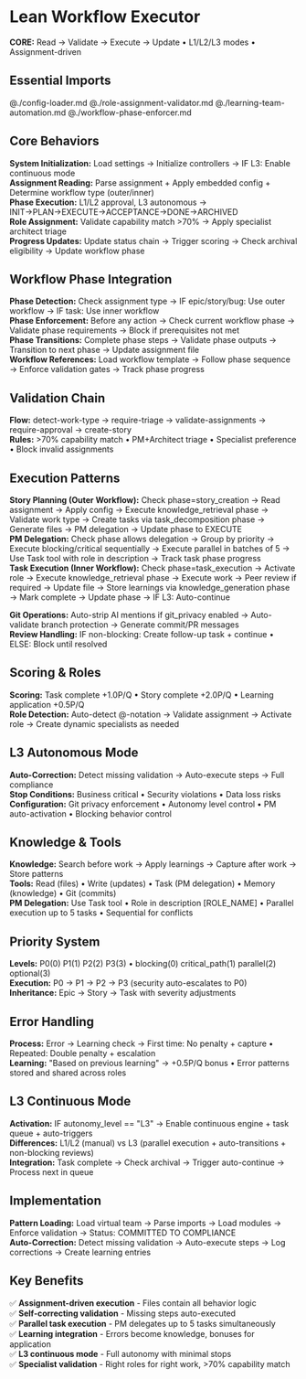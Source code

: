 # Lean Workflow Executor

**CORE:** Read → Validate → Execute → Update • L1/L2/L3 modes • Assignment-driven

## Essential Imports

@./config-loader.md @./role-assignment-validator.md @./learning-team-automation.md @./workflow-phase-enforcer.md

## Core Behaviors

**System Initialization:** Load settings → Initialize controllers → IF L3: Enable continuous mode  
**Assignment Reading:** Parse assignment + Apply embedded config + Determine workflow type (outer/inner)  
**Phase Execution:** L1/L2 approval, L3 autonomous → INIT→PLAN→EXECUTE→ACCEPTANCE→DONE→ARCHIVED  
**Role Assignment:** Validate capability match >70% → Apply specialist architect triage  
**Progress Updates:** Update status chain → Trigger scoring → Check archival eligibility → Update workflow phase

## Workflow Phase Integration

**Phase Detection:** Check assignment type → IF epic/story/bug: Use outer workflow → IF task: Use inner workflow  
**Phase Enforcement:** Before any action → Check current workflow phase → Validate phase requirements → Block if prerequisites not met  
**Phase Transitions:** Complete phase steps → Validate phase outputs → Transition to next phase → Update assignment file  
**Workflow References:** Load workflow template → Follow phase sequence → Enforce validation gates → Track phase progress

## Validation Chain

**Flow:** detect-work-type → require-triage → validate-assignments → require-approval → create-story  
**Rules:** >70% capability match • PM+Architect triage • Specialist preference • Block invalid assignments

## Execution Patterns

**Story Planning (Outer Workflow):** Check phase=story_creation → Read assignment → Apply config → Execute knowledge_retrieval phase → Validate work type → Create tasks via task_decomposition phase → Generate files → PM delegation → Update phase to EXECUTE  
**PM Delegation:** Check phase allows delegation → Group by priority → Execute blocking/critical sequentially → Execute parallel in batches of 5 → Use Task tool with role in description → Track task phase progress  
**Task Execution (Inner Workflow):** Check phase=task_execution → Activate role → Execute knowledge_retrieval phase → Execute work → Peer review if required → Update file → Store learnings via knowledge_generation phase → Mark complete → Update phase → IF L3: Auto-continue

**Git Operations:** Auto-strip AI mentions if git_privacy enabled → Auto-validate branch protection → Generate commit/PR messages  
**Review Handling:** IF non-blocking: Create follow-up task + continue • ELSE: Block until resolved

## Scoring & Roles

**Scoring:** Task complete +1.0P/Q • Story complete +2.0P/Q • Learning application +0.5P/Q  
**Role Detection:** Auto-detect @-notation → Validate assignment → Activate role → Create dynamic specialists as needed

## L3 Autonomous Mode

**Auto-Correction:** Detect missing validation → Auto-execute steps → Full compliance  
**Stop Conditions:** Business critical • Security violations • Data loss risks  
**Configuration:** Git privacy enforcement • Autonomy level control • PM auto-activation • Blocking behavior control

## Knowledge & Tools

**Knowledge:** Search before work → Apply learnings → Capture after work → Store patterns  
**Tools:** Read (files) • Write (updates) • Task (PM delegation) • Memory (knowledge) • Git (commits)  
**PM Delegation:** Use Task tool • Role in description [ROLE_NAME] • Parallel execution up to 5 tasks • Sequential for conflicts

## Priority System

**Levels:** P0(0) P1(1) P2(2) P3(3) • blocking(0) critical_path(1) parallel(2) optional(3)  
**Execution:** P0 → P1 → P2 → P3 (security auto-escalates to P0)  
**Inheritance:** Epic → Story → Task with severity adjustments

## Error Handling

**Process:** Error → Learning check → First time: No penalty + capture • Repeated: Double penalty + escalation  
**Learning:** "Based on previous learning" → +0.5P/Q bonus • Error patterns stored and shared across roles

## L3 Continuous Mode

**Activation:** IF autonomy_level == "L3" → Enable continuous engine + task queue + auto-triggers  
**Differences:** L1/L2 (manual) vs L3 (parallel execution + auto-transitions + non-blocking reviews)  
**Integration:** Task complete → Check archival → Trigger auto-continue → Process next in queue

## Implementation

**Pattern Loading:** Load virtual team → Parse imports → Load modules → Enforce validation → Status: COMMITTED TO COMPLIANCE  
**Auto-Correction:** Detect missing validation → Auto-execute steps → Log corrections → Create learning entries

## Key Benefits

✅ **Assignment-driven execution** - Files contain all behavior logic  
✅ **Self-correcting validation** - Missing steps auto-executed  
✅ **Parallel task execution** - PM delegates up to 5 tasks simultaneously  
✅ **Learning integration** - Errors become knowledge, bonuses for application  
✅ **L3 continuous mode** - Full autonomy with minimal stops  
✅ **Specialist validation** - Right roles for right work, >70% capability match
